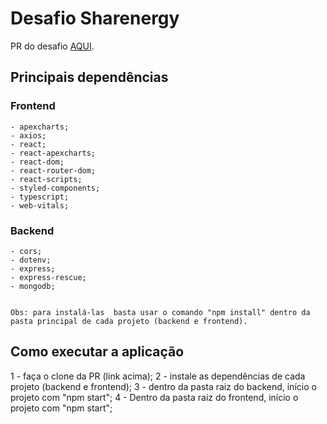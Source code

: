 # Desafio Sharenergy

PR do desafio [AQUI](https://github.com/SHARENERGY-OFICIAL/desafio-sharenergy-2021-22/pull/18).

## Principais dependências

### Frontend
    - apexcharts;
    - axios;
    - react;
    - react-apexcharts;
    - react-dom;
    - react-router-dom;
    - react-scripts;
    - styled-components;
    - typescript;
    - web-vitals;


### Backend

    - cors;
    - dotenv;
    - express;
    - express-rescue;
    - mongodb;


    Obs: para instalá-las  basta usar o comando "npm install" dentro da pasta principal de cada projeto (backend e frontend).

## Como executar a aplicação

1 - faça o clone da PR (link acima);
2 - instale as dependências de cada projeto (backend e frontend);
3 - dentro da pasta raiz do backend, início o projeto com "npm start";
4 - Dentro da pasta raiz do frontend, início o projeto com "npm start";


